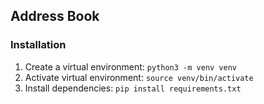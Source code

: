## Address Book 


### Installation 

1. Create a virtual environment: `python3 -m venv venv`
1. Activate virtual environment: `source venv/bin/activate`
1. Install dependencies: `pip install requirements.txt`

